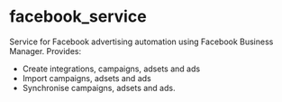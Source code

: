 # facebook_service

Service for Facebook advertising automation using Facebook Business Manager. Provides:
 - Сreate integrations, campaigns, adsets and ads
 - Import campaigns, adsets and ads
 - Synchronise campaigns, adsets and ads.